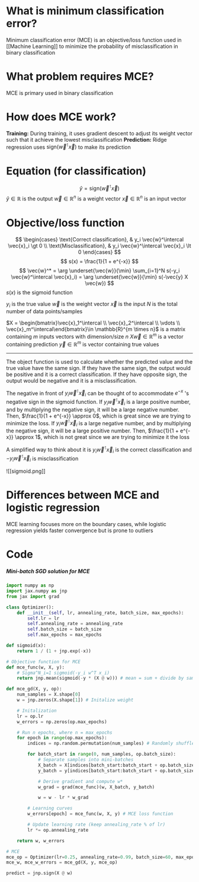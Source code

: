 # What is minimum classification error?
Minimum classification error (MCE) is an objective/loss function used in [[Machine Learning]] to minimize the probability of misclassification in binary classification

# What problem requires MCE?
MCE is primary used in binary classification

# How does MCE work?
**Training:**
	 During training, it uses gradient descent to adjust its weight vector such that it achieve the lowest misclassification
**Prediction:**
	Ridge regression uses $\text{sign}(\vec{w}^\intercal \vec{x})$ to make its prediction

# Equation (for classification)
$$
\hat{y} = \text{sign}(\vec{w}^\intercal \vec{x})
$$
$\hat{y} \in \mathbb{R}$ is the output
$\vec{w} \in \mathbb{R}^n$ is a weight vector
$\vec{x} \in \mathbb{R}^n$ is an input vector

# Objective/loss function
$$
\begin{cases} 
\text{Correct classification}, & y_i \vec{w}^\intercal \vec{x}_i \gt 0 \\
\text{Misclassification}, & y_i \vec{w}^\intercal \vec{x}_i \lt 0
\end{cases}
$$
$$
s(x) = \frac{1}{1 + e^{-x}}
$$
$$
\vec{w}^* = \arg \underset{\vec{w}}{\min} \sum_{i=1}^N s(-y_i \vec{w}^\intercal \vec{x}_i) = \arg \underset{\vec{w}}{\min} s(-\vec{y} X \vec{w})
$$
$s(x)$ is the sigmoid function

$y_i$ is the true value
$\vec{w}$ is the weight vector
$\vec{x}$ is the input
$N$ is the total number of data points/samples

$X = \begin{bmatrix}\vec{x}_1^\intercal \\ \vec{x}_2^\intercal \\ \vdots \\ \vec{x}_m^\intercal\end{bmatrix}\in \mathbb{R}^{m \times n}$ is a matrix containing $m$ inputs vectors with dimension/size $n$
$X \vec{w} \in \mathbb{R}^m$ is a vector containing prediction
$\vec{y} \in \mathbb{R}^m$ is vector containing true values
___
The object function is used to calculate whether the predicted value and the true value have the same sign. If they have the same sign, the output would be positive and it is a correct classification. If they have opposite sign, the output would be negative and it is a misclassification.

The negative in front of $y_i \vec{w}^\intercal \vec{x}_i$ can be thought of to accommodate $e^{-x}$ 's negative sign in the sigmoid function. If $y_i \vec{w}^\intercal \vec{x}_i$ is a large positive number, and by multiplying the negative sign, it will be a large negative number. Then, $\frac{1}{1 + e^{-x}} \approx 0$, which is great since we are trying to minimize the loss. If $y_i \vec{w}^\intercal \vec{x}_i$ is a large negative number, and by multiplying the negative sign, it will be a large positive number. Then, $\frac{1}{1 + e^{-x}} \approx 1$, which is not great since we are trying to minimize it the loss

A simplified way to think about it is $y_i \vec{w}^\intercal \vec{x}_i$ is the correct classification and $-y_i \vec{w}^\intercal \vec{x}_i$ is misclassification

![[sigmoid.png]]

# Differences between MCE and logistic regression
MCE learning focuses more on the boundary cases, while logistic regression yields faster convergence but is prone to outliers

# Code
##### Mini-batch SGD solution for MCE
```python
import numpy as np
import jax.numpy as jnp
from jax import grad

class Optimizer():
    def __init__(self, lr, annealing_rate, batch_size, max_epochs):
        self.lr = lr
        self.annealing_rate = annealing_rate
        self.batch_size = batch_size
        self.max_epochs = max_epochs

def sigmoid(x):
    return 1 / (1 + jnp.exp(-x))

# Objective function for MCE
def mce_func(w, X, y):
    # Sigma^N_i=1 sigmoid(-y_i w^T x_i)
    return jnp.mean(sigmoid(-y * (X @ w))) # mean = sum + divide by sample size, where the dividing by sample size is used to normalize

def mce_gd(X, y, op):
    num_samples = X.shape[0]
    w = jnp.zeros(X.shape[1]) # Initalize weight

    # Initalization
    lr = op.lr
    w_errors = np.zeros(op.max_epochs)

    # Run n epochs, where n = max_epochs
    for epoch in range(op.max_epochs):
        indices = np.random.permutation(num_samples) # Randomly shuffle data indices

        for batch_start in range(0, num_samples, op.batch_size):
            # Separate samples into mini-batches
            X_batch = X[indices[batch_start:batch_start + op.batch_size]]
            y_batch = y[indices[batch_start:batch_start + op.batch_size]]

            # Derive gradient and compute w*
            w_grad = grad(mce_func)(w, X_batch, y_batch)

            w = w - lr * w_grad

        # Learning curves
        w_errors[epoch] = mce_func(w, X, y) # MCE loss function

		# Update learning rate (keep annealing_rate % of lr)
        lr *= op.annealing_rate

    return w, w_errors

# MCE
mce_op = Optimizer(lr=0.25, annealing_rate=0.99, batch_size=60, max_epochs=85)
mce_w, mce_w_errors = mce_gd(X, y, mce_op)

predict = jnp.sign(X @ w)
```